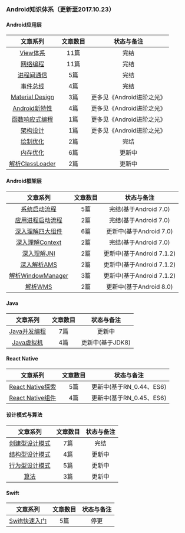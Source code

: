 
###  **Android知识体系（更新至2017.10.23）**

#### **Android应用层**

| 文章系列    |    文章数目 | 状态与备注  |
| :--------: |:--------:| :-------: |
| [View体系](http://liuwangshu.cn/tags/View%E4%BD%93%E7%B3%BB/)  | 11篇 |  完结  |
| [网络编程](http://liuwangshu.cn/tags/Android%E7%BD%91%E7%BB%9C%E7%BC%96%E7%A8%8B/)    | 11篇 |  完结  |
| [进程间通信](http://liuwangshu.cn/tags/Android%E8%BF%9B%E7%A8%8B%E9%97%B4%E9%80%9A%E4%BF%A1/)  | 5篇 |  完结  |
| [事件总线](http://liuwangshu.cn/tags/EventBus/)   | 4篇 |  完结  |
| [Material Design](http://liuwangshu.cn/tags/Material-Design/)  | 3篇 |  更多见《Android进阶之光》  |
| [Android新特性](http://liuwangshu.cn/tags/Android%E6%96%B0%E7%89%B9%E6%80%A7/)   | 4篇 |  更多见《Android进阶之光》  |
| [函数响应式编程](http://liuwangshu.cn/tags/Android%E5%87%BD%E6%95%B0%E5%93%8D%E5%BA%94%E5%BC%8F%E7%BC%96%E7%A8%8B/)  | 1篇 |   更多见《Android进阶之光》 |
| [架构设计](http://liuwangshu.cn/tags/Android%E6%9E%B6%E6%9E%84/)   |1篇 |    更多见《Android进阶之光》 |
| [绘制优化](http://liuwangshu.cn/tags/Android%E7%BB%98%E5%88%B6%E4%BC%98%E5%8C%96/)   | 2篇 |  完结 |
| [内存优化](http://liuwangshu.cn/tags/Android%E5%86%85%E5%AD%98%E4%BC%98%E5%8C%96/)   | 6篇 |  更新中  |
| [解析ClassLoader](http://liuwangshu.cn/tags/ClassLoader/)   | 2篇 |  更新中  |


#### **Android框架层**
| 文章系列    |    文章数目 | 状态与备注  |
| :--------: |:--------:| :--: |
|[系统启动流程](http://liuwangshu.cn/tags/Android%E7%B3%BB%E7%BB%9F%E5%90%AF%E5%8A%A8/)   | 5篇 |  完结(基于Android 7.0)  |
| [应用进程启动流程](http://liuwangshu.cn/tags/Android%E5%BA%94%E7%94%A8%E8%BF%9B%E7%A8%8B/)   | 2篇 |  完结(基于Android 7.0)  |
| [深入理解四大组件](http://liuwangshu.cn/tags/Android%E6%B7%B1%E5%85%A5%E5%9B%9B%E5%A4%A7%E7%BB%84%E4%BB%B6/) | 6篇 |更新中(基于Android 7.0)  |
| [深入理解Context](http://liuwangshu.cn/tags/Android%E6%B7%B1%E5%85%A5%E7%90%86%E8%A7%A3Context/) | 2篇 |完结(基于Android 7.0)  |
| [深入理解JNI](http://liuwangshu.cn/tags/Android%E6%B7%B1%E5%85%A5%E7%90%86%E8%A7%A3JNI/) | 2篇 |更新中(基于Android 7.1.2)  |
| [深入解析AMS](http://liuwangshu.cn/tags/ActivityManagerService/) | 2篇 |更新中(基于Android 7.1.2)  |
| [解析WindowManager](http://liuwangshu.cn/tags/WindowManager/) | 3篇 |更新中(基于Android 7.1.2)  |
| [解析WMS](http://liuwangshu.cn/tags/WindowManagerService/) | 2篇 |更新中(基于Android 8.0)  |

#### **Java**
| 文章系列    |    文章数目 | 状态与备注  |
| :--------: |:--------:| :--: |
|[Java并发编程](http://liuwangshu.cn/tags/%E5%A4%9A%E7%BA%BF%E7%A8%8B/)   | 7篇 | 更新中  |
|[Java虚拟机](http://liuwangshu.cn/tags/Java%E8%99%9A%E6%8B%9F%E6%9C%BA/)   | 4篇 | 更新中(基于JDK8)  |

#### **React Native**
| 文章系列    |    文章数目 | 状态与备注  |
| :--------: |:--------:| :--: |
|[React Native探索](http://liuwangshu.cn/tags/React-Native%E5%85%A5%E9%97%A8/)   |5篇 | 更新中(基于RN_0.44、ES6)  |
|[React Native组件](http://liuwangshu.cn/tags/React-Native%E7%BB%84%E4%BB%B6/)   |4篇 | 更新中(基于RN_0.45、ES6)  |


#### **设计模式与算法**
| 文章系列    |    文章数目 | 状态与备注  |
| :--------: |:--------:| :--: |
|[创建型设计模式](http://liuwangshu.cn/tags/%E5%88%9B%E5%BB%BA%E5%9E%8B%E8%AE%BE%E8%AE%A1%E6%A8%A1%E5%BC%8F/)   | 7篇 | 完结 |
|[结构型设计模式](http://liuwangshu.cn/tags/%E7%BB%93%E6%9E%84%E5%9E%8B%E6%A8%A1%E5%BC%8F/)   | 4篇 | 更新中  |
|[行为型设计模式](http://liuwangshu.cn/tags/%E8%A1%8C%E4%B8%BA%E5%9E%8B%E6%A8%A1%E5%BC%8F/)   | 5篇 | 更新中  |
|[算法](http://liuwangshu.cn/tags/%E7%AE%97%E6%B3%95/)   | 3篇 | 更新中  |

#### **Swift**
| 文章系列    |    文章数目 | 状态与备注  |
| :--------: |:--------:| :--: |
|[Swift快速入门](http://liuwangshu.cn/tags/Swift/)   |5篇 | 停更  |

